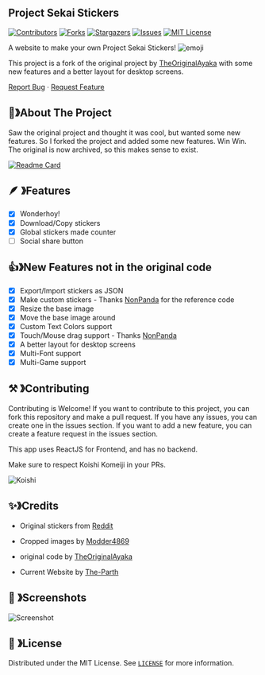 


## **Project Sekai Stickers**
[![Contributors][contributors-shield]][contributors-url]
[![Forks][forks-shield]][forks-url]
[![Stargazers][stars-shield]][stars-url]
[![Issues][issues-shield]][issues-url]
[![MIT License][license-shield]][license-url]

A website to make your own Project Sekai Stickers! ![emoji](https://cdn.discordapp.com/emojis/648173118392762449.webp?size=28&animated=true&lossless=true)

This project is a fork of the original project by [TheOriginalAyaka](https://github.com/theoriginalayaka/sekai-stickers) with some new features and a better layout for desktop screens.

[Report Bug](https://github.com/The-Parth/sekai-stickers/issues) · [Request Feature](https://github.com/The-Parth/sekai-stickers/issues)

<!-- ABOUT THE PROJECT -->

## 📜》About The Project

Saw the original project and thought it was cool, but wanted some new features. So I forked the project and added some new features. Win Win. The original is now archived, so this makes sense to exist.

[![Readme Card](https://git-stats.ayaka.one/api/pin/?username=The-Parth&repo=sekai-stickers&theme=tokyonight&show_owner=true&hide_border=true)](https://github.com/The-Parth/sekai-stickers)

## 🪶 》Features

- [x] Wonderhoy!
- [x] Download/Copy stickers
- [x] Global stickers made counter
- [ ] Social share button

## 👍》New Features not in the original code

- [x] Export/Import stickers as JSON
- [x] Make custom stickers - Thanks [NonPanda](https://github.com/NonPanda) for the reference code
- [x] Resize the base image
- [x] Move the base image around
- [x] Custom Text Colors support
- [x] Touch/Mouse drag support - Thanks [NonPanda](https://github.com/NonPanda)
- [x] A better layout for desktop screens
- [x] Multi-Font support
- [x] Multi-Game support

## ⚒️ 》Contributing

Contributing is Welcome! If you want to contribute to this project, you can fork this repository and make a pull request. If you have any issues, you can create one in the issues section. If you want to add a new feature, you can create a feature request in the issues section.

This app uses ReactJS for Frontend, and has no backend. 

Make sure to respect Koishi Komeiji in your PRs.

![Koishi](https://cdn.discordapp.com/emojis/741004530212274234.webp?&animated=true&lossless=true)

## ✨》Credits

- Original stickers from [Reddit](https://www.reddit.com/r/ProjectSekai/comments/x1h4v1/after_an_ungodly_amount_of_time_i_finally_made/)

- Cropped images by [Modder4869](https://github.com/Modder4869)

- original code by [TheOriginalAyaka](https://github.com/theoriginalayaka)

- Current Website by [The-Parth](https://github.com/The-Parth)

## 📸 》Screenshots

![Screenshot](/public/screenshot.jpg)

## 🔐 》License

Distributed under the MIT License. See [`LICENSE`](https://github.com/The-Parth/sekai-stickers/blob/main/LICENCE) for more information.

[contributors-shield]: https://img.shields.io/github/contributors/The-Parth/sekai-stickers.svg?style=for-the-badge
[contributors-url]: https://github.com/The-Parth/sekai-stickers/graphs/contributors
[forks-shield]: https://img.shields.io/github/forks/The-Parth/sekai-stickers.svg?style=for-the-badge
[forks-url]: https://github.com/The-Parth/sekai-stickers/network/members
[stars-shield]: https://img.shields.io/github/stars/The-Parth/sekai-stickers.svg?style=for-the-badge
[stars-url]: https://github.com/The-Parth/sekai-stickers/stargazers
[issues-shield]: https://img.shields.io/github/issues/The-Parth/sekai-stickers.svg?style=for-the-badge
[issues-url]: https://github.com/The-Parth/sekai-stickers/issues
[license-shield]: https://img.shields.io/github/license/The-Parth/sekai-stickers.svg?style=for-the-badge
[license-url]: https://github.com/The-Parth/sekai-stickers/blob/master/LICENSE